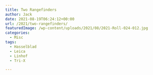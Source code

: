 ```yaml
---
title: Two Rangefinders
author: Jack
date: 2021-08-19T06:24:12+00:00
url: /2021/two-rangefinders/
featuredImage: /wp-content/uploads/2021/08/2021-Roll-024-012.jpg
categories:
  - Misc
tags:
  - Hasselblad
  - Leica
  - Linhof
  - Tri-X

---
```

